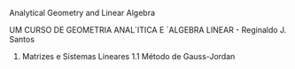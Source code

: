 Analytical Geometry and Linear Algebra

UM CURSO DE GEOMETRIA ANAL´ITICA E ´ALGEBRA LINEAR - Reginaldo J. Santos

1. Matrizes e Sistemas Lineares
	1.1 Método de Gauss-Jordan
